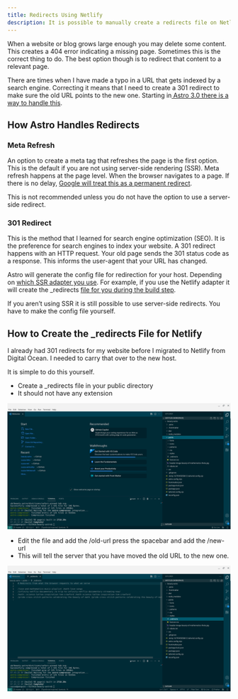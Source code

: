 ```yaml
---
title: Redirects Using Netlify
description: It is possible to manually create a redirects file on Netlify.
---
```


When a website or blog grows large enough you may delete some content. This creates a 404 error indicating a missing page. Sometimes this is the correct thing to do. The best option though is to redirect that content to a relevant page. 

There are times when I have made a typo in a URL that gets indexed by a search engine. Correcting it means that I need to create a 301 redirect to make sure the old URL points to the new one. Starting in[ Astro 3.0 there is a way to handle this](https://docs.astro.build/en/core-concepts/routing/#redirects). 


## How Astro Handles Redirects


### Meta Refresh

An option to create a meta tag that refreshes the page is the first option. This is the default if you are not using server-side rendering (SSR). Meta refresh happens at the page level. When the browser navigates to a page. If there is no delay, [Google will treat this as a permanent redirect](https://developers.google.com/search/docs/crawling-indexing/301-redirects#metarefresh). 

This is not recommended unless you do not have the option to use a server-side redirect. 


### 301 Redirect

This is the method that I learned for search engine optimization (SEO). It is the preference for search engines to index your website. A 301 redirect happens with an HTTP request. Your old page sends the 301 status code as a response. This informs the user-agent that your URL has changed. 

Astro will generate the config file for redirection for your host. Depending on [which SSR adapter you use](https://docs.astro.build/en/guides/server-side-rendering/#enabling-ssr-in-your-project). For example, if you use the Netlify adapter it will create the _redirects [file for you during the build step](https://docs.netlify.com/routing/redirects/#syntax-for-the-redirects-file). 

If you aren’t using SSR it is still possible to use server-side redirects. You have to make the config file yourself. 


## How to Create the _redirects File for Netlify

I already had 301 redirects for my website before I migrated to Netlify from Digital Ocean. I needed to carry that over to the new host. 

It is simple to do this yourself. 


- Create a _redirects file in your public directory
- It should not have any extension 


![Creating a _redirects file in the public directory](../../../assets/_redirects-File-Public.png)




- Edit the file and add the /old-url press the spacebar and add the /new-url
- This will tell the server that you have moved the old URL to the new one. 




![Screenshot showing how to add urls for redirection to _redirects file](../../../assets/Redirects-Old-New.png)